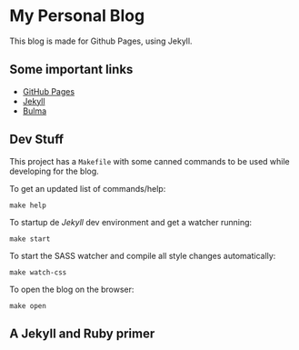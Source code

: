 # My Personal Blog

This blog is made for Github Pages, using Jekyll.

## Some important links

- [GitHub Pages](https://pages.github.com/)
- [Jekyll](https://jekyllrb.com/)
- [Bulma](https://bulma.io/)


## Dev Stuff

This project has a `Makefile` with some canned commands to be used while developing for the blog.

To get an updated list of commands/help:

    make help
    
To startup de *Jekyll* dev environment and get a watcher running:

    make start
    
To start the SASS watcher and compile all style changes automatically:

    make watch-css
    
To open the blog on the browser:

    make open
    
    

## A Jekyll and Ruby primer